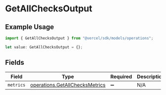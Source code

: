 # GetAllChecksOutput

## Example Usage

```typescript
import { GetAllChecksOutput } from "@vercel/sdk/models/operations";

let value: GetAllChecksOutput = {};
```

## Fields

| Field                                                                            | Type                                                                             | Required                                                                         | Description                                                                      |
| -------------------------------------------------------------------------------- | -------------------------------------------------------------------------------- | -------------------------------------------------------------------------------- | -------------------------------------------------------------------------------- |
| `metrics`                                                                        | [operations.GetAllChecksMetrics](../../models/operations/getallchecksmetrics.md) | :heavy_minus_sign:                                                               | N/A                                                                              |